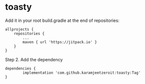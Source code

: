 # toasty


Add it in your root build.gradle at the end of repositories:

	allprojects {
		repositories {
			...
			maven { url 'https://jitpack.io' }
		}
	}
 
Step 2. Add the dependency

	dependencies {
	        implementation 'com.github.karamjeetzeroit:toasty:Tag'
	}

 
